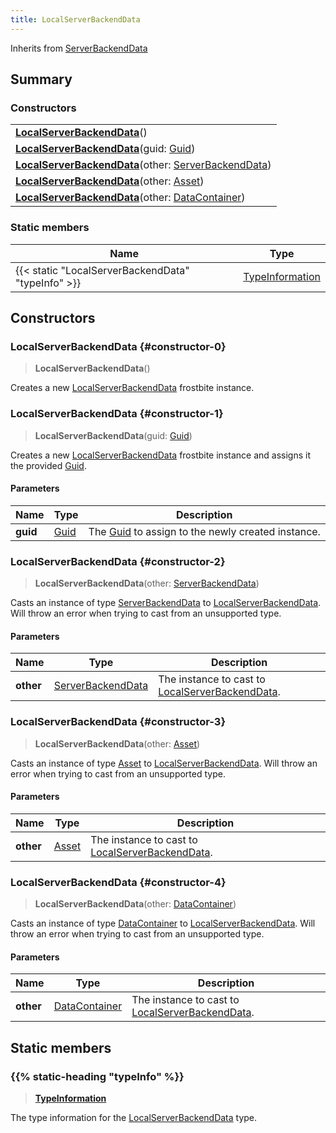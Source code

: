 ```yaml
---
title: LocalServerBackendData
---
```


Inherits from [ServerBackendData](/vext/ref/fb/serverbackenddata)

## Summary

### Constructors

|  |
| --- |
| **[LocalServerBackendData](#constructor-0)**() |
| **[LocalServerBackendData](#constructor-1)**(guid: [Guid](/vext/ref/shared/type/guid)) |
| **[LocalServerBackendData](#constructor-2)**(other: [ServerBackendData](/vext/ref/fb/serverbackenddata)) |
| **[LocalServerBackendData](#constructor-3)**(other: [Asset](/vext/ref/fb/asset)) |
| **[LocalServerBackendData](#constructor-4)**(other: [DataContainer](/vext/ref/shared/type/datacontainer)) |

### Static members

| Name | Type |
| ---- | ---- |
| {{< static "LocalServerBackendData" "typeInfo" >}} | [TypeInformation](/vext/ref/shared/type/typeinformation) |

## Constructors

### LocalServerBackendData {#constructor-0}

> **LocalServerBackendData**()

Creates a new [LocalServerBackendData](/vext/ref/fb/localserverbackenddata) frostbite instance.

### LocalServerBackendData {#constructor-1}

> **LocalServerBackendData**(guid: [Guid](/vext/ref/shared/type/guid))

Creates a new [LocalServerBackendData](/vext/ref/fb/localserverbackenddata) frostbite instance and assigns it the provided [Guid](/vext/ref/shared/type/guid).

#### Parameters

| Name | Type | Description |
| ---- | ---- | ----------- |
| **guid** | [Guid](/vext/ref/shared/type/guid) | The [Guid](/vext/ref/shared/type/guid) to assign to the newly created instance. |

### LocalServerBackendData {#constructor-2}

> **LocalServerBackendData**(other: [ServerBackendData](/vext/ref/fb/serverbackenddata))

Casts an instance of type [ServerBackendData](/vext/ref/fb/serverbackenddata) to [LocalServerBackendData](/vext/ref/fb/localserverbackenddata). Will throw an error when trying to cast from an unsupported type.

#### Parameters

| Name | Type | Description |
| ---- | ---- | ----------- |
| **other** | [ServerBackendData](/vext/ref/fb/serverbackenddata) | The instance to cast to [LocalServerBackendData](/vext/ref/fb/localserverbackenddata). |

### LocalServerBackendData {#constructor-3}

> **LocalServerBackendData**(other: [Asset](/vext/ref/fb/asset))

Casts an instance of type [Asset](/vext/ref/fb/asset) to [LocalServerBackendData](/vext/ref/fb/localserverbackenddata). Will throw an error when trying to cast from an unsupported type.

#### Parameters

| Name | Type | Description |
| ---- | ---- | ----------- |
| **other** | [Asset](/vext/ref/fb/asset) | The instance to cast to [LocalServerBackendData](/vext/ref/fb/localserverbackenddata). |

### LocalServerBackendData {#constructor-4}

> **LocalServerBackendData**(other: [DataContainer](/vext/ref/shared/type/datacontainer))

Casts an instance of type [DataContainer](/vext/ref/shared/type/datacontainer) to [LocalServerBackendData](/vext/ref/fb/localserverbackenddata). Will throw an error when trying to cast from an unsupported type.

#### Parameters

| Name | Type | Description |
| ---- | ---- | ----------- |
| **other** | [DataContainer](/vext/ref/shared/type/datacontainer) | The instance to cast to [LocalServerBackendData](/vext/ref/fb/localserverbackenddata). |

## Static members

### {{% static-heading "typeInfo" %}}

> **[TypeInformation](/vext/ref/shared/type/typeinformation)**

The type information for the [LocalServerBackendData](/vext/ref/fb/localserverbackenddata) type.

